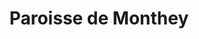 ---
title: Paroisse de Monthey
name: Monthey
site: https://monthey.erev.ch/
territoire:
    - Champéry
    - Collombey-Muraz
    - Massongex
    - Monthey
    - Troistorrents
    - Val-d’Illiez
NPA:
    - 1868
    - 1869
    - 1872
    - 1873
    - 1874
    - 1875
    - 1893
meta:
    - Barme
    - Champoussin
    - Chemex
    - Chenarlier
    - Collombey
    - Collombey-le-Grand
    - Croix-du-Nant
    - Daviaz
    - Illarsaz
    - Les Crosets
    - Les Giettes
    - Les Ilettes
    - Les Neyres
    - Morgins
    - Muraz
    - Planachaux
    - Propéraz
    - Vers-Ensier
---